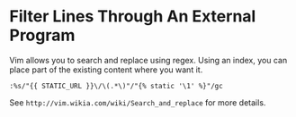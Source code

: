 # Filter Lines Through An External Program

Vim allows you to search and replace using regex. Using an index, you can
place part of the existing content where you want it.

```
:%s/"{{ STATIC_URL }}\/\(.*\)"/"{% static '\1' %}"/gc
```


See `http://vim.wikia.com/wiki/Search_and_replace` for more details.
